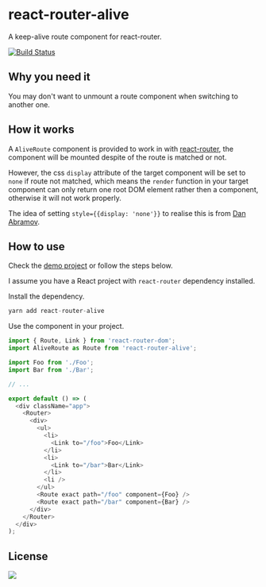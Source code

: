 # react-router-alive

A keep-alive route component for react-router.

[![Build Status](https://travis-ci.org/oychao/react-router-alive.svg?branch=master)](https://travis-ci.org/oychao/react-router-alive)

## Why you need it

You may don't want to unmount a route component when switching to another one.

## How it works

A `AliveRoute` component is provided to work in with [react-router][1], the component will be mounted despite of the route is matched or not.

However, the css `display` attribute of the target component will be set to `none` if route not matched, which means the `render` function in your target component can only return one root DOM element rather then a component, otherwise it will not work properly.

The idea of setting `style={{display: 'none'}}` to realise this is from [Dan Abramov][2].

## How to use

Check the [demo project][3] or follow the steps below.

I assume you have a React project with `react-router` dependency installed.

Install the dependency.

```javascript
yarn add react-router-alive
```

Use the component in your project.

```javascript
import { Route, Link } from 'react-router-dom';
import AliveRoute as Route from 'react-router-alive';

import Foo from './Foo';
import Bar from './Bar';

// ...

export default () => (
  <div className="app">
    <Router>
      <div>
        <ul>
          <li>
            <Link to="/foo">Foo</Link>
          </li>
          <li>
            <Link to="/bar">Bar</Link>
          </li>
          <li />
        </ul>
        <Route exact path="/foo" component={Foo} />
        <Route exact path="/bar" component={Bar} />
      </div>
    </Router>
  </div>
);
```

## License

[![](http://www.wtfpl.net/wp-content/uploads/2012/12/wtfpl-badge-4.png)](http://www.wtfpl.net/)

[1]: https://github.com/ReactTraining/react-router
[2]: https://github.com/facebook/react/issues/12039#issuecomment-359801971
[3]: https://github.com/oychao/react-router-alive/tree/master/demo
